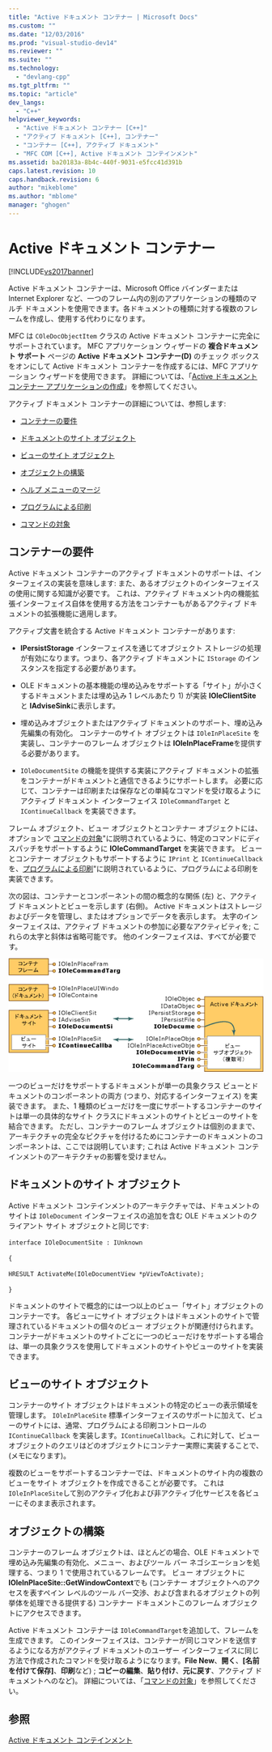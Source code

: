 ```yaml
---
title: "Active ドキュメント コンテナー | Microsoft Docs"
ms.custom: ""
ms.date: "12/03/2016"
ms.prod: "visual-studio-dev14"
ms.reviewer: ""
ms.suite: ""
ms.technology: 
  - "devlang-cpp"
ms.tgt_pltfrm: ""
ms.topic: "article"
dev_langs: 
  - "C++"
helpviewer_keywords: 
  - "Active ドキュメント コンテナー [C++]"
  - "アクティブ ドキュメント [C++], コンテナー"
  - "コンテナー [C++], アクティブ ドキュメント"
  - "MFC COM [C++], Active ドキュメント コンテインメント"
ms.assetid: ba20183a-8b4c-440f-9031-e5fcc41d391b
caps.latest.revision: 10
caps.handback.revision: 6
author: "mikeblome"
ms.author: "mblome"
manager: "ghogen"
---
```

# Active ドキュメント コンテナー
[!INCLUDE[vs2017banner](../assembler/inline/includes/vs2017banner.md)]

Active ドキュメント コンテナーは、Microsoft Office バインダーまたは Internet Explorer など、一つのフレーム内の別のアプリケーションの種類のマルチ ドキュメントを使用できます。各ドキュメントの種類に対する複数のフレームを作成し、使用する代わりになります。  
  
 MFC は `COleDocObjectItem` クラスの Active ドキュメント コンテナーに完全にサポートされています。  MFC アプリケーション ウィザードの **複合ドキュメント サポート** ページの **Active ドキュメント コンテナー\(D\)** のチェック ボックスをオンにして Active ドキュメント コンテナーを作成するには、MFC アプリケーション ウィザードを使用できます。  詳細については、「[Active ドキュメント コンテナー アプリケーションの作成](../mfc/creating-an-active-document-container-application.md)」を参照してください。  
  
 アクティブ ドキュメント コンテナーの詳細については、参照します:  
  
-   [コンテナーの要件](#container_requirements)  
  
-   [ドキュメントのサイト オブジェクト](#document_site_objects)  
  
-   [ビューのサイト オブジェクト](#view_site_objects)  
  
-   [オブジェクトの構築](#frame_object)  
  
-   [ヘルプ メニューのマージ](../Topic/Help%20Menu%20Merging.md)  
  
-   [プログラムによる印刷](../mfc/programmatic-printing.md)  
  
-   [コマンドの対象](../mfc/message-handling-and-command-targets.md)  
  
##  <a name="container_requirements"></a> コンテナーの要件  
 Active ドキュメント コンテナーのアクティブ ドキュメントのサポートは、インターフェイスの実装を意味します: また、あるオブジェクトのインターフェイスの使用に関する知識が必要です。  これは、アクティブ ドキュメント内の機能拡張インターフェイス自体を使用する方法をコンテナーもがあるアクティブ ドキュメントの拡張機能に適用します。  
  
 アクティブ文書を統合する Active ドキュメント コンテナーがあります:  
  
-   **IPersistStorage** インターフェイスを通じてオブジェクト ストレージの処理が有効になります。つまり、各アクティブ ドキュメントに `IStorage` のインスタンスを指定する必要があります。  
  
-   OLE ドキュメントの基本機能の埋め込みをサポートする「サイト」が小さくするドキュメントまたは埋め込み 1 レベルあたり 1\) が実装 **IOleClientSite** と **IAdviseSink**に表示します。  
  
-   埋め込みオブジェクトまたはアクティブ ドキュメントのサポート、埋め込み先編集の有効化。  コンテナーのサイト オブジェクトは `IOleInPlaceSite` を実装し、コンテナーのフレーム オブジェクトは **IOleInPlaceFrame**を提供する必要があります。  
  
-   `IOleDocumentSite` の機能を提供する実装にアクティブ ドキュメントの拡張をコンテナーがドキュメントと通信できるようにサポートします。  必要に応じて、コンテナーは印刷または保存などの単純なコマンドを受け取るようにアクティブ ドキュメント インターフェイス `IOleCommandTarget` と `IContinueCallback` を実装できます。  
  
 フレーム オブジェクト、ビュー オブジェクトとコンテナー オブジェクトには、オプションで [コマンドの対象](../mfc/message-handling-and-command-targets.md)"に説明されているように、特定のコマンドにディスパッチをサポートするように **IOleCommandTarget** を実装できます。  ビューとコンテナー オブジェクトもサポートするように `IPrint` と `IContinueCallback`を、[プログラムによる印刷](../mfc/programmatic-printing.md)"に説明されているように、プログラムによる印刷を実装できます。  
  
 次の図は、コンテナーとコンポーネントの間の概念的な関係 \(左\) と、アクティブ ドキュメントとビューを示します \(右側\)。  Active ドキュメントはストレージおよびデータを管理し、またはオプションでデータを表示します。  太字のインターフェイスは、アクティブ ドキュメントの参加に必要なアクティビティを; これらの太字と斜体は省略可能です。  他のインターフェイスは、すべてが必要です。  
  
 ![アクティブ ドキュメント コンテナー インターフェイス](../mfc/media/vc37gj1.gif "vc37gj1")  
  
 一つのビューだけをサポートするドキュメントが単一の具象クラス ビューとドキュメントのコンポーネントの両方 \(つまり、対応するインターフェイス\) を実装できます。  また、1 種類のビューだけを一度にサポートするコンテナーのサイトは単一の具体的なサイト クラスにドキュメントのサイトとビューのサイトを結合できます。  ただし、コンテナーのフレーム オブジェクトは個別のままで、アーキテクチャの完全なピクチャを付けるためにコンテナーのドキュメントのコンポーネントは、ここでは説明しています; これは Active ドキュメント コンテインメントのアーキテクチャの影響を受けません。  
  
##  <a name="document_site_objects"></a> ドキュメントのサイト オブジェクト  
 Active ドキュメント コンテインメントのアーキテクチャでは、ドキュメントのサイトは `IOleDocument` インターフェイスの追加を含む OLE ドキュメントのクライアント サイト オブジェクトと同じです:  
  
 `interface IOleDocumentSite : IUnknown`  
  
 `{`  
  
 `HRESULT ActivateMe(IOleDocumentView *pViewToActivate);`  
  
 `}`  
  
 ドキュメントのサイトで概念的には一つ以上のビュー「サイト」オブジェクトのコンテナーです。  各ビューにサイト オブジェクトはドキュメントのサイトで管理されているドキュメントの個々のビュー オブジェクトが関連付けられます。  コンテナーがドキュメントのサイトごとに一つのビューだけをサポートする場合は、単一の具象クラスを使用してドキュメントのサイトやビューのサイトを実装できます。  
  
##  <a name="view_site_objects"></a> ビューのサイト オブジェクト  
 コンテナーのサイト オブジェクトはドキュメントの特定のビューの表示領域を管理します。  `IOleInPlaceSite` 標準インターフェイスのサポートに加えて、ビューのサイトには、通常、プログラムによる印刷コントロールの `IContinueCallback` を実装します。`IContinueCallback`。これに対して、ビュー オブジェクトのクエリはどのオブジェクトにコンテナー実際に実装することで、\(メモになります\)。  
  
 複数のビューをサポートするコンテナーでは、ドキュメントのサイト内の複数のビューをサイト オブジェクトを作成できることが必要です。  これは `IOleInPlaceSite`して別のアクティブ化および非アクティブ化サービスを各ビューにそのまま表示されます。  
  
##  <a name="frame_object"></a> オブジェクトの構築  
 コンテナーのフレーム オブジェクトは、ほとんどの場合、OLE ドキュメントで埋め込み先編集の有効化、メニュー、およびツール バー ネゴシエーションを処理する、つまり 1 で使用されているフレームです。  ビュー オブジェクトに **IOleInPlaceSite::GetWindowContext**でも \(コンテナー オブジェクトへのアクセスを表すペイン レベルのツール バー交渉、および含まれるオブジェクトの列挙体を処理できる提供する\) コンテナー ドキュメントこのフレーム オブジェクトにアクセスできます。  
  
 Active ドキュメント コンテナーは `IOleCommandTarget`を追加して、フレームを生成できます。  このインターフェイスは、コンテナーが同じコマンドを送信するようになる方がアクティブ ドキュメントのユーザー インターフェイスに同じ方法で作成されたコマンドを受け取るようになります。**File New**、**開く**、**\[名前を付けて保存\]**、**印刷**など\) ; **コピーの編集**、**貼り付け**、**元に戻す**、アクティブ ドキュメントへのなど\)。  詳細については、「[コマンドの対象](../mfc/message-handling-and-command-targets.md)」を参照してください。  
  
## 参照  
 [Active ドキュメント コンテインメント](../mfc/active-document-containment.md)